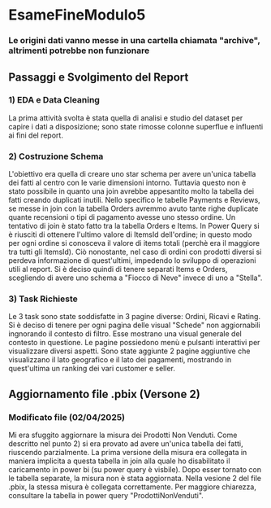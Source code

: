# EsameFineModulo5

### Le origini dati vanno messe in una cartella chiamata "archive", altrimenti potrebbe non funzionare

## Passaggi e Svolgimento del Report

### 1) EDA e Data Cleaning
La prima attività svolta è stata quella di analisi e studio del dataset per capire i dati a disposizione; sono state rimosse colonne superflue e influenti ai fini del report.

### 2) Costruzione Schema
L'obiettivo era quella di creare uno star schema per avere un'unica tabella dei fatti al centro con le varie dimensioni intorno. Tuttavia questo non è stato possibile in quanto una join avrebbe appesantito molto la tabella dei fatti creando duplicati inutili. Nello specifico le tabelle Payments e Reviews, se messe in join con la tabella Orders avremmo avuto tante righe duplicate quante recensioni o tipi di pagamento avesse uno stesso ordine.
Un tentativo di join è stato fatto tra la tabella Orders e Items. In Power Query si è riusciti di ottenere l'ultimo valore di ItemsId dell'ordine; in questo modo per ogni ordine si conosceva il valore di items totali (perchè era il maggiore tra tutti gli ItemsId). Ciò nonostante, nel caso di ordini con prodotti diversi si perdeva informazione di quest'ultimi, impedendo lo sviluppo di operazioni utili al report. Si è deciso quindi di tenere separati Items e Orders, scegliendo di avere uno schema a "Fiocco di Neve" invece di uno a "Stella".

### 3) Task Richieste
Le 3 task sono state soddisfatte in 3 pagine diverse: Ordini, Ricavi e Rating. Si è deciso di tenere per ogni pagina delle visual "Schede" non aggiornabili ingnorando il contesto di filtro. Esse mostrano una visual generale del contesto in questione. Le pagine possiedono menù e pulsanti interattivi per visualizzare diversi aspetti. 
Sono state aggiunte 2 pagine aggiuntive che visualizzano il lato geografico e il lato dei pagamenti, mostrando in quest'ultima un ranking dei vari customer e seller.

## Aggiornamento file .pbix (Versone 2)
### Modificato file (02/04/2025)
Mi era sfuggito aggiornare la misura dei Prodotti Non Venduti. Come descritto nel punto 2) si era provato ad avere un'unica tabella dei fatti, riuscendo parzialmente. La prima versione della misura era collegata in maniera implicita a questa tabella in join alla quale ho disabilitato il caricamento in power bi (su power query è visbile). Dopo esser tornato con le tabella separate, la misura non è stata aggiornata.
Nella vesione 2 del file .pbix, la stessa misura è collegata correttamente. Per maggiore chiarezza, consultare la tabella in power query "ProdottiNonVenduti".
